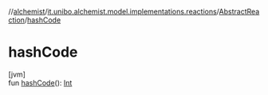 //[alchemist](../../../index.md)/[it.unibo.alchemist.model.implementations.reactions](../index.md)/[AbstractReaction](index.md)/[hashCode](hash-code.md)

# hashCode

[jvm]\
fun [hashCode](hash-code.md)(): [Int](https://kotlinlang.org/api/latest/jvm/stdlib/kotlin/-int/index.html)
